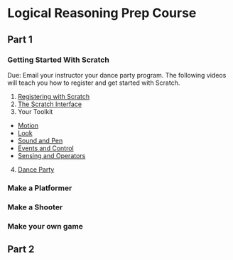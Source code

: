 # Logical Reasoning Prep Course

## Part 1

### Getting Started With Scratch

Due: Email your instructor your dance party program. The following videos will teach you how to register and get started with Scratch. 

1. [Registering with Scratch](https://vimeo.com/168403407)
2. [The Scratch Interface](https://vimeo.com/168400060)
3. Your Toolkit
  * [Motion](https://vimeo.com/168400064)
  * [Look](https://vimeo.com/168400063)
  * [Sound and Pen](https://vimeo.com/168400065)
  * [Events and Control](https://vimeo.com/168400062)
  * [Sensing and Operators](https://vimeo.com/168400066)
4. [Dance Party](https://vimeo.com/168400059)

### Make a Platformer

### Make a Shooter

### Make your own game

## Part 2

